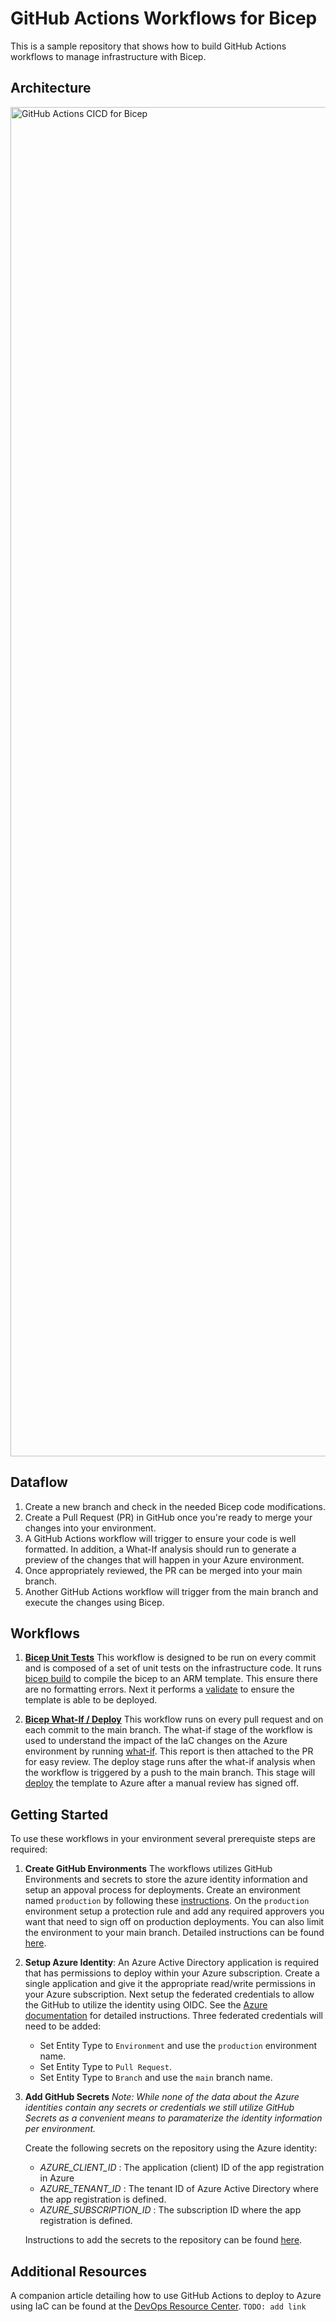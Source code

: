 # GitHub Actions Workflows for Bicep

This is a sample repository that shows how to build GitHub Actions workflows to manage infrastructure with Bicep. 

## Architecture

<img width="2159" alt="GitHub Actions CICD for Bicep" src="https://user-images.githubusercontent.com/1248896/189254453-439dd558-fc6c-4377-b01c-d5e54cc49403.png">

## Dataflow

1. Create a new branch and check in the needed Bicep code modifications.
2. Create a Pull Request (PR) in GitHub once you're ready to merge your changes into your environment.
3. A GitHub Actions workflow will trigger to ensure your code is well formatted. In addition, a What-If analysis should run to generate a preview of the changes that will happen in your Azure environment.
4. Once appropriately reviewed, the PR can be merged into your main branch.
5. Another GitHub Actions workflow will trigger from the main branch and execute the changes using Bicep.

## Workflows

1. [**Bicep Unit Tests**](.github/workflows/bicep-unit-test.yml)
    This workflow is designed to be run on every commit and is composed of a set of unit tests on the infrastructure code. It runs [bicep build](https://docs.microsoft.com/cli/azure/bicep#az-bicep-build) to compile the bicep to an ARM template. This ensure there are no formatting errors. Next it performs a [validate](https://docs.microsoft.com/cli/azure/deployment/sub#az-deployment-sub-validate) to ensure the template is able to be deployed.

2. [**Bicep What-If / Deploy**](.github/workflows/bicep-whatif-deploy.yml)
    This workflow runs on every pull request and on each commit to the main branch. The what-if stage of the workflow is used to understand the impact of the IaC changes on the Azure environment by running [what-if](https://docs.microsoft.com/cli/azure/deployment/sub#az-deployment-sub-what-if). This report is then attached to the PR for easy review. The deploy stage runs after the what-if analysis when the workflow is triggered by a push to the main branch. This stage will [deploy](https://docs.microsoft.com/cli/azure/deployment/sub#az-deployment-sub-create) the template to Azure after a manual review has signed off.

## Getting Started

To use these workflows in your environment several prerequiste steps are required:

1. **Create GitHub Environments**
    The workflows utilizes GitHub Environments and secrets to store the azure identity information and setup an appoval process for deployments. Create an environment named `production` by following these [instructions](https://docs.github.com/actions/deployment/targeting-different-environments/using-environments-for-deployment#creating-an-environment). On the `production` environment setup a protection rule and add any required approvers you want that need to sign off on production deployments. You can also limit the environment to your main branch. Detailed instructions can be found [here](https://docs.github.com/en/actions/deployment/targeting-different-environments/using-environments-for-deployment#environment-protection-rules).

2. **Setup Azure Identity**:
    An Azure Active Directory application is required that has permissions to deploy within your Azure subscription. Create a single application and give it the appropriate read/write permissions in your Azure subscription. Next setup the federated credentials to allow the GitHub to utilize the identity using OIDC. See the [Azure documentation](https://docs.microsoft.com/azure/developer/github/connect-from-azure?tabs=azure-portal%2Clinux#use-the-azure-login-action-with-openid-connect) for detailed instructions. Three federated credentials will need to be added:
      - Set Entity Type to `Environment` and use the `production` environment name. 
      - Set Entity Type to `Pull Request`.
      - Set Entity Type to `Branch` and use the `main` branch name.
    
3. **Add GitHub Secrets**
    _Note: While none of the data about the Azure identities contain any secrets or credentials we still utilize GitHub Secrets as a convenient means to paramaterize the identity information per environment._

    Create the following secrets on the repository using the Azure identity:

    - _AZURE_CLIENT_ID_ : The application (client) ID of the app registration in Azure
    - _AZURE_TENANT_ID_ : The tenant ID of Azure Active Directory where the app registration is defined.
    - _AZURE_SUBSCRIPTION_ID_ : The subscription ID where the app registration is defined.
    
    Instructions to add the secrets to the repository can be found [here](https://docs.github.com/en/actions/security-guides/encrypted-secrets#creating-encrypted-secrets-for-a-repository).

## Additional Resources
A companion article detailing how to use GitHub Actions to deploy to Azure using IaC can be found at the [DevOps Resource Center](). `TODO: add link`
